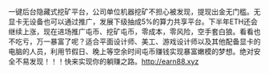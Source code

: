 一键后台隐藏式挖矿平台，公司单位机器挖矿不担心被发现，提现出金无门槛。无显卡无设备也可以通过推广，发展下级抽成5%的算力共享平台。下半年ETH还会继续上涨，现在进场推广屯币、挖矿屯币，零成本，零风险，空手套白狼。看看也不吃亏，万一暴富了呢？适合平面设计师、美工、游戏设计师以及其他配备显卡的电脑的人员，利用节假日、晚上等空余时间屯币赚钱实现暴富嫩模的梦想。绝对安全不易发现！！！快来实现你的躺赚之路。http://earn88.xyz
